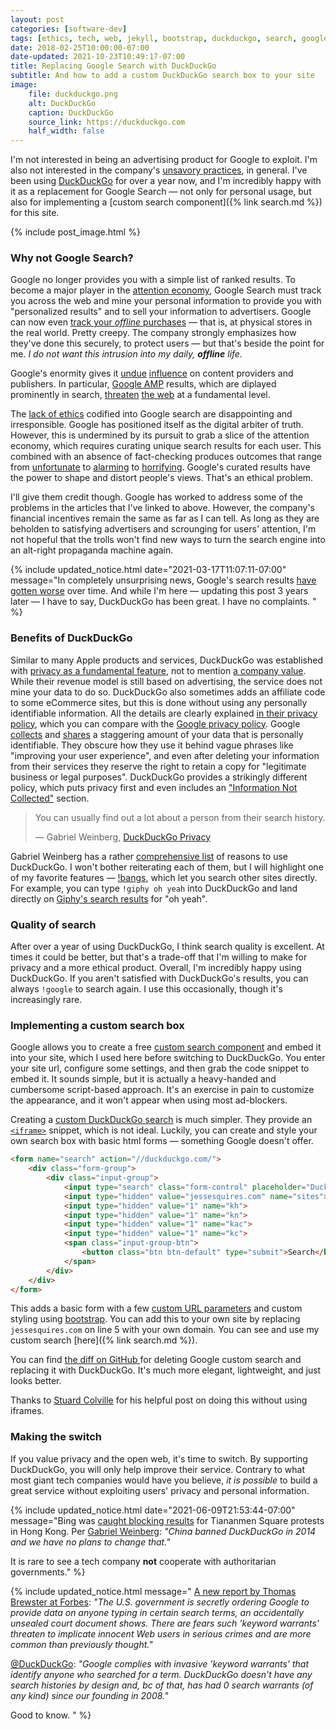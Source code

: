 ```yaml
---
layout: post
categories: [software-dev]
tags: [ethics, tech, web, jekyll, bootstrap, duckduckgo, search, google]
date: 2018-02-25T10:00:00-07:00
date-updated: 2021-10-23T10:49:17-07:00
title: Replacing Google Search with DuckDuckGo
subtitle: And how to add a custom DuckDuckGo search box to your site
image:
    file: duckduckgo.png
    alt: DuckDuckGo
    caption: DuckDuckGo
    source_link: https://duckduckgo.com
    half_width: false
---
```


I'm not interested in being an advertising product for Google to exploit. I'm also not interested in the company's [unsavory practices](https://daringfireball.net/linked/2017/09/01/hill-google-forbes), in general. I've been using [DuckDuckGo](https://duckduckgo.com) for over a year now, and I'm incredibly happy with it as a replacement for Google Search &mdash; not only for personal usage, but also for implementing a [custom search component]({% link search.md %}) for this site.

<!--excerpt-->

{% include post_image.html %}

### Why not Google Search?

Google no longer provides you with a simple list of ranked results. To become a major player in the [attention economy](https://en.wikipedia.org/wiki/Attention_economy), Google Search must track you across the web and mine your personal information to provide you with "personalized results" and to sell your information to advertisers. Google can now even [track your *offline* purchases](https://www.washingtonpost.com/news/the-switch/wp/2017/05/23/google-now-knows-when-you-are-at-a-cash-register-and-how-much-you-are-spending/?utm_term=.0554ea667e32) &mdash; that is, at physical stores in the real world. Pretty creepy. The company strongly emphasizes how they've done this securely, to protect users &mdash; but that's beside the point for me. *I do not want this intrusion into my daily, __offline__ life.*

Google's enormity gives it [undue](https://daringfireball.net/linked/2017/09/01/hill-google-forbes) [influence](https://80x24.net/post/the-problem-with-amp/) on content providers and publishers. In particular, [Google AMP](https://www.ampproject.org) results, which are diplayed prominently in search, [threaten](https://danielmiessler.com/blog/google-amp-not-good-thing/) [the web](https://www.theregister.co.uk/2017/05/19/open_source_insider_google_amp_bad_bad_bad/) at a fundamental level.

The [lack of ethics](https://www.theguardian.com/technology/2016/dec/04/google-democracy-truth-internet-search-facebook) codified into Google search are disappointing and irresponsible. Google has positioned itself as the digital arbiter of truth. However, this is undermined by its pursuit to grab a slice of the attention economy, which requires curating unique search results for each user. This combined with an absence of fact-checking produces outcomes that range from [unfortunate](https://gizmodo.com/googles-algorithm-is-lying-to-you-about-onions-and-blam-1793057789) to [alarming](https://searchengineland.com/googles-one-true-answer-problem-featured-snippets-270549) to [horrifying](https://www.npr.org/sections/thetwo-way/2017/01/10/508363607/what-happened-when-dylann-roof-asked-google-for-information-about-race). Google's curated results have the power to shape and distort people's views. That's an ethical problem.

I'll give them credit though. Google has worked to address some of the problems in the articles that I've linked to above. However, the company's financial incentives remain the same as far as I can tell. As long as they are beholden to satisfying advertisers and scrounging for users' attention, I'm not hopeful that the trolls won't find new ways to turn the search engine into an alt-right propaganda machine again.

{% include updated_notice.html
date="2021-03-17T11:07:11-07:00"
message="In completely unsurprising news, Google's search results <a href='https://daringfireball.net/linked/2021/03/04/fowler-google-search'>have gotten worse</a> over time. And while I'm here &mdash; updating this post 3 years later &mdash; I have to say, DuckDuckGo has been great. I have no complaints.
" %}

### Benefits of DuckDuckGo

Similar to many Apple products and services, DuckDuckGo was established with [privacy as a fundamental feature](https://duckduckgo.com/about), not to mention [a company value](https://spreadprivacy.com). While their revenue model is still based on advertising, the service does not mine your data to do so. DuckDuckGo also sometimes adds an affiliate code to some eCommerce sites, but this is done without using any personally identifiable information. All the details are clearly explained [in their privacy policy](https://duckduckgo.com/privacy), which you can compare with the [Google privacy policy](https://www.google.com/policies/privacy/). Google [collects](https://www.google.com/policies/privacy/#infocollect) and [shares](https://www.google.com/policies/privacy/#nosharing) a staggering amount of your data that is personally identifiable. They obscure how they use it behind vague phrases like "improving your user experience", and even after deleting your information from their services they reserve the right to retain a copy for "legitimate business or legal purposes". DuckDuckGo provides a strikingly different policy, which puts privacy first and even includes an ["Information Not Collected"](https://duckduckgo.com/privacy#s3) section.

> You can usually find out a lot about a person from their search history.
>
> &mdash; Gabriel Weinberg, [DuckDuckGo Privacy](https://duckduckgo.com/privacy#s2)

Gabriel Weinberg has a rather [comprehensive list](https://www.quora.com/Why-should-I-use-DuckDuckGo-instead-of-Google) of reasons to use DuckDuckGo. I won't bother reiterating each of them, but I will highlight one of my favorite features &mdash; [!bangs](https://duckduckgo.com/bang), which let you search other sites directly. For example, you can type `!giphy oh yeah` into DuckDuckGo and land directly on [Giphy's search results](https://giphy.com/search/oh-yeah) for "oh yeah".

### Quality of search

After over a year of using DuckDuckGo, I think search quality is excellent. At times it could be better, but that's a trade-off that I'm willing to make for privacy and a more ethical product. Overall, I'm incredibly happy using DuckDuckGo. If you aren't satisfied with DuckDuckGo's results, you can always `!google` to search again. I use this occasionally, though it's increasingly rare.

### Implementing a custom search box

Google allows you to create a free [custom search component](https://cse.google.com/cse/) and embed it into your site, which I used here before switching to DuckDuckGo. You enter your site url, configure some settings, and then grab the code snippet to embed it. It sounds simple, but it is actually a heavy-handed and cumbersome script-based approach. It's an exercise in pain to customize the appearance, and it won't appear when using most ad-blockers.

Creating a [custom DuckDuckGo search](https://duckduckgo.com/search_box) is much simpler. They provide an [`<iframe>`](https://developer.mozilla.org/en-US/docs/Web/HTML/Element/iframe) snippet, which is not ideal. Luckily, you can create and style your own search box with basic html forms &mdash; something Google doesn't offer.

```html
<form name="search" action="//duckduckgo.com/">
    <div class="form-group">
        <div class="input-group">
            <input type="search" class="form-control" placeholder="DuckDuckGo" name="q">
            <input type="hidden" value="jessesquires.com" name="sites">
            <input type="hidden" value="1" name="kh">
            <input type="hidden" value="1" name="kn">
            <input type="hidden" value="1" name="kac">
            <input type="hidden" value="1" name="kc">
            <span class="input-group-btn">
                <button class="btn btn-default" type="submit">Search</button>
            </span>
        </div>
    </div>
</form>
```

This adds a basic form with a few [custom URL parameters](https://duckduckgo.com/params) and custom styling using [bootstrap](https://getbootstrap.com). You can add this to your own site by replacing `jessesquires.com` on line 5 with your own domain. You can see and use my custom search [here]({% link search.md %}).

You can find [the diff on GitHub ](https://github.com/jessesquires/jessesquires.com/commit/d2126bacca43e5f9fb77f980c67fe178d6933673#diff-c9db0e13a328be0eaa311c5b24ad331c) for deleting Google custom search and replacing it with DuckDuckGo. It's much more elegant, lightweight, and just looks better.

<span class="text-muted">Thanks to [Stuard Colville](https://muffinresearch.co.uk/adding-a-duckduckgo-search-box-to-your-blog/) for his helpful post on doing this without using iframes.</span>

### Making the switch

If you value privacy and the open web, it's time to switch. By supporting DuckDuckGo, you will only help improve their service. Contrary to what most giant tech companies would have you believe, *it is possible* to build a great service without exploiting users' privacy and personal information.

{% include updated_notice.html
date="2021-06-09T21:53:44-07:00"
message="Bing was [caught blocking results](https://mashable.com/article/microsoft-bing-tank-man/) for Tiananmen Square protests in Hong Kong. Per [Gabriel Weinberg](https://mobile.twitter.com/yegg/status/1401216879293874185): *\"China banned DuckDuckGo in 2014 and we have no plans to change that.\"*

It is rare to see a tech company **not** cooperate with authoritarian governments."
%}

{% include updated_notice.html
message="
[A new report by Thomas Brewster at Forbes](https://forbes.com/sites/thomasbrewster/2021/10/04/google-keyword-warrants-give-us-government-data-on-search-users/): *\"The U.S. government is secretly ordering Google to provide data on anyone typing in certain search terms, an accidentally unsealed court document shows. There are fears such 'keyword warrants' threaten to implicate innocent Web users in serious crimes and are more common than previously thought.\"*

[@DuckDuckGo](https://twitter.com/DuckDuckGo/status/1447559362906447874): *\"Google complies with invasive 'keyword warrants' that identify anyone who searched for a term. DuckDuckGo doesn't have any search histories by design and, bc of that, has had 0 search warrants (of any kind) since our founding in 2008.\"*

Good to know.
" %}
